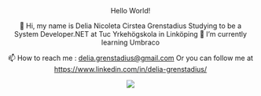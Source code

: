 <div align="center">  Hello World!

 👋 Hi, my name is Delia Nicoleta Cirstea Grenstadius
 Studying to be a System Developer.NET at Tuc Yrkehögskola in Linköping
 🌱 I’m currently learning Umbraco

 📫 How to reach me : delia.grenstadius@gmail.com
 Or you can follow me at https://www.linkedin.com/in/delia-grenstadius/
 </div>

<div align="center">
  <a href="https://github.com/AnnieOhlen/github-readme-stats">
    <img src="https://github-readme-stats.vercel.app/api/top-langs/?username=AnnieOhlen&layout=compact&langs_count=10&theme=cobalt" />
  </a>
</div>

<!---
deliacirstea/deliacirstea is a ✨ special ✨ repository because its `README.md` (this file) appears on your GitHub profile.
You can click the Preview link to take a look at your changes.
--->
